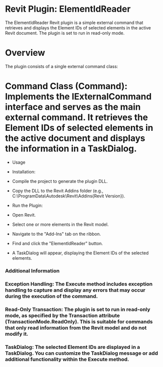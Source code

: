 # Revit Plugin: ElementIdReader
The ElementIdReader Revit plugin is a simple external command that retrieves and displays the Element IDs of selected elements in the active Revit document. The plugin is set to run in read-only mode.

# Overview
The plugin consists of a single external command class:

# Command Class (Command): Implements the IExternalCommand interface and serves as the main external command. It retrieves the Element IDs of selected elements in the active document and displays the information in a TaskDialog.
+ Usage
+ Installation:

+ Compile the project to generate the plugin DLL.
+ Copy the DLL to the Revit Addins folder (e.g., C:\ProgramData\Autodesk\Revit\Addins{Revit Version}).
+ Run the Plugin:

+ Open Revit.
+ Select one or more elements in the Revit model.
+ Navigate to the "Add-Ins" tab on the ribbon.
+ Find and click the "ElementIdReader" button.
+ A TaskDialog will appear, displaying the Element IDs of the selected elements.
### Additional Information
### Exception Handling: The Execute method includes exception handling to capture and display any errors that may occur during the execution of the command.

### Read-Only Transaction: The plugin is set to run in read-only mode, as specified by the Transaction attribute (TransactionMode.ReadOnly). This is suitable for commands that only read information from the Revit model and do not modify it.

### TaskDialog: The selected Element IDs are displayed in a TaskDialog. You can customize the TaskDialog message or add additional functionality within the Execute method.
